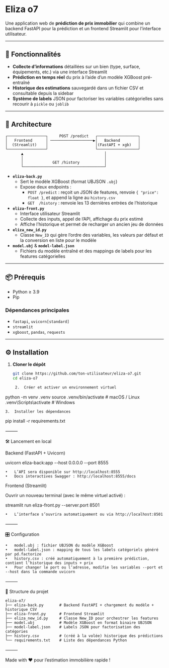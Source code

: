 

# Eliza o7

Une application web de **prédiction de prix immobilier** qui combine un backend FastAPI pour la prédiction et un frontend Streamlit pour l’interface utilisateur.

---

## 🎯 Fonctionnalités

- **Collecte d’informations** détaillées sur un bien (type, surface, équipements, etc.) via une interface Streamlit  
- **Prédiction en temps réel** du prix à l’aide d’un modèle XGBoost pré-entraîné  
- **Historique des estimations** sauvegardé dans un fichier CSV et consultable depuis la sidebar  
- **Système de labels** JSON pour factoriser les variables catégorielles sans recourir à `pickle` ou `joblib`

---

## 🚀 Architecture

```text
┌─────────────────┐     POST /predict   ┌──────────────────┐
│   Frontend      │ ───────────────────▶│   Backend        │
│  (Streamlit)    │                     │(FastAPI + xgb)   │
└─────────────────┘                     └──────────────────┘
       ▲                                    │
       │                                    │
       │             GET /history           │
       └────────────────────────────────────┘
```

- **`eliza-back.py`**  
  - Sert le modèle XGBoost (format UBJSON `.ubj`)  
  - Expose deux endpoints :
    - `POST /predict` : reçoit un JSON de features, renvoie `{ "price": float }`, et append la ligne au `history.csv`  
    - `GET  /history` : renvoie les 13 dernières entrées de l’historique  
- **`eliza-front.py`**  
  - Interface utilisateur Streamlit  
  - Collecte des inputs, appel de l’API, affichage du prix estimé  
  - Affiche l’historique et permet de recharger un ancien jeu de données  
- **`eliza_new_id.py`**  
  - Classe `New_ID` qui gère l’ordre des variables, les valeurs par défaut et la conversion en liste pour le modèle  
- **`model.ubj`** & **`model-label.json`**  
  - Fichiers du modèle entraîné et des mappings de labels pour les features catégorielles  

---

## 📦 Prérequis

- Python ≥ 3.9  
- Pip  

### Dépendances principales

- `fastapi`, `uvicorn[standard]`  
- `streamlit`  
- `xgboost`, `pandas`, `requests`

---

## ⚙️ Installation

1. **Cloner le dépôt**  
   ```bash
   git clone https://github.com/ton-utilisateur/eliza-o7.git
   cd eliza-o7

	2.	Créer et activer un environnement virtuel

python -m venv .venv
source .venv/bin/activate    # macOS / Linux
.venv\Scripts\activate       # Windows


	3.	Installer les dépendances

pip install -r requirements.txt



⸻

🛠️ Lancement en local

Backend (FastAPI + Uvicorn)

uvicorn eliza-back:app --host 0.0.0.0 --port 8555

	•	L’API sera disponible sur http://localhost:8555
	•	Docs interactives Swagger : http://localhost:8555/docs

Frontend (Streamlit)

Ouvrir un nouveau terminal (avec le même virtuel activé) :

streamlit run eliza-front.py --server.port 8501

	•	L’interface s’ouvrira automatiquement ou via http://localhost:8501

⸻

🎛️ Configuration

	•	model.ubj : fichier UBJSON du modèle XGBoost
	•	model-label.json : mapping de tous les labels catégoriels généré par pd.factorize
	•	history.csv : créé automatiquement à la première prédiction, contient l’historique des inputs + prix
	•	Pour changer le port ou l’adresse, modifie les variables --port et --host dans la commande uvicorn

⸻

📁 Structure du projet
```text
eliza-o7/
├── eliza-back.py       # Backend FastAPI + chargement du modèle + historique CSV
├── eliza-front.py      # Frontend Streamlit
├── eliza_new_id.py     # Classe New_ID pour orchestrer les features
├── model.ubj           # Modèle XGBoost en format binaire UBJSON
├── model-label.json    # Labels JSON pour factorisation des catégories
├── history.csv         # (créé à la volée) historique des prédictions
└── requirements.txt    # Liste des dépendances Python
```
⸻

Made with ❤️ pour l’estimation immobilière rapide !

